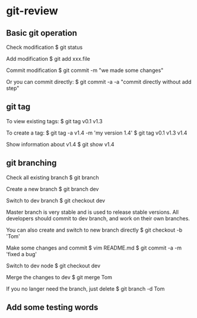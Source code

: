 # git-review

## Basic git operation
Check modification
$ git status

Add modification
$ git add xxx.file

Commit modification
$ git commit -m "we made some changes"

Or you can commit directly:
$ git commit -a -a "commit directly without add step"

## git tag
To view existing tags:
$ git tag
v0.1
v1.3

To create a tag:
$ git tag -a v1.4 -m 'my version 1.4'
$ git tag
v0.1
v1.3
v1.4

Show information about v1.4
$ git show v1.4

## git branching

Check all existing branch
$ git branch

Create a new branch
$ git branch dev

Switch to dev branch
$ git checkout dev

Master branch is very stable and is used to release stable versions.
All developers should commit to dev branch, and work on their own
branches.

You can also create and switch to new branch directly
$ git checkout -b 'Tom'

Make some changes and commit
$ vim README.md
$ git commit -a -m 'fixed a bug'

Switch to dev node
$ git checkout dev

Merge the changes to dev
$ git merge Tom

If you no langer need the branch, just delete
$ git branch -d Tom
## Add some testing words
